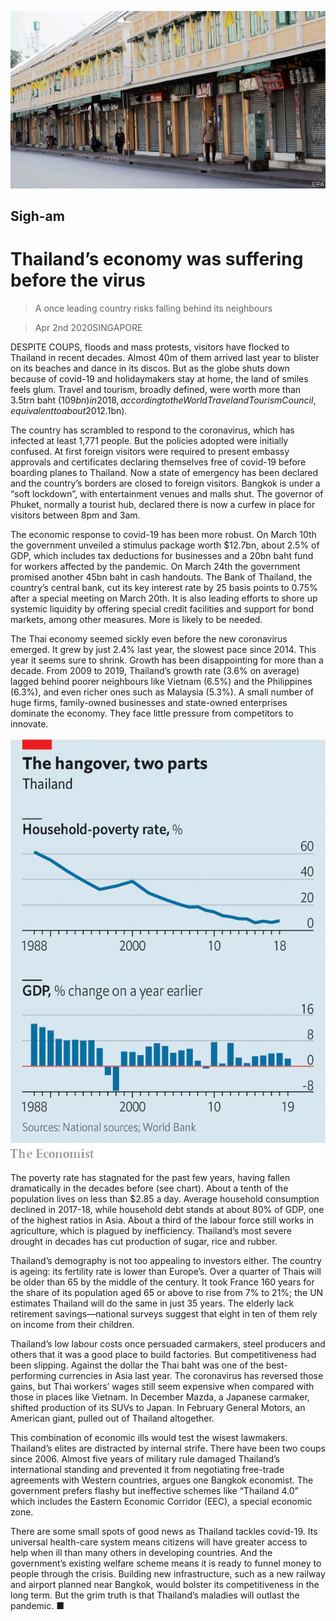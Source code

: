 ![](./images/20200404_ASP506.jpg)

## Sigh-am

# Thailand’s economy was suffering before the virus

> A once leading country risks falling behind its neighbours

> Apr 2nd 2020SINGAPORE

DESPITE COUPS, floods and mass protests, visitors have flocked to Thailand in recent decades. Almost 40m of them arrived last year to blister on its beaches and dance in its discos. But as the globe shuts down because of covid-19 and holidaymakers stay at home, the land of smiles feels glum. Travel and tourism, broadly defined, were worth more than 3.5trn baht ($109bn) in 2018, according to the World Travel and Tourism Council, equivalent to about 20% of the country’s GDP. The Kasikorn Research Centre, a Thai outfit which conducts economic analysis, estimates that if the covid-19 pandemic lasts into September, Thailand’s losses will amount to 400bn baht ($12.1bn).

The country has scrambled to respond to the coronavirus, which has infected at least 1,771 people. But the policies adopted were initially confused. At first foreign visitors were required to present embassy approvals and certificates declaring themselves free of covid-19 before boarding planes to Thailand. Now a state of emergency has been declared and the country’s borders are closed to foreign visitors. Bangkok is under a “soft lockdown”, with entertainment venues and malls shut. The governor of Phuket, normally a tourist hub, declared there is now a curfew in place for visitors between 8pm and 3am.

The economic response to covid-19 has been more robust. On March 10th the government unveiled a stimulus package worth $12.7bn, about 2.5% of GDP, which includes tax deductions for businesses and a 20bn baht fund for workers affected by the pandemic. On March 24th the government promised another 45bn baht in cash handouts. The Bank of Thailand, the country’s central bank, cut its key interest rate by 25 basis points to 0.75% after a special meeting on March 20th. It is also leading efforts to shore up systemic liquidity by offering special credit facilities and support for bond markets, among other measures. More is likely to be needed.

The Thai economy seemed sickly even before the new coronavirus emerged. It grew by just 2.4% last year, the slowest pace since 2014. This year it seems sure to shrink. Growth has been disappointing for more than a decade. From 2009 to 2019, Thailand’s growth rate (3.6% on average) lagged behind poorer neighbours like Vietnam (6.5%) and the Philippines (6.3%), and even richer ones such as Malaysia (5.3%). A small number of huge firms, family-owned businesses and state-owned enterprises dominate the economy. They face little pressure from competitors to innovate.

![](./images/20200404_ASC860.png)

The poverty rate has stagnated for the past few years, having fallen dramatically in the decades before (see chart). About a tenth of the population lives on less than $2.85 a day. Average household consumption declined in 2017-18, while household debt stands at about 80% of GDP, one of the highest ratios in Asia. About a third of the labour force still works in agriculture, which is plagued by inefficiency. Thailand’s most severe drought in decades has cut production of sugar, rice and rubber.

Thailand’s demography is not too appealing to investors either. The country is ageing: its fertility rate is lower than Europe’s. Over a quarter of Thais will be older than 65 by the middle of the century. It took France 160 years for the share of its population aged 65 or above to rise from 7% to 21%; the UN estimates Thailand will do the same in just 35 years. The elderly lack retirement savings—national surveys suggest that eight in ten of them rely on income from their children.

Thailand’s low labour costs once persuaded carmakers, steel producers and others that it was a good place to build factories. But competitiveness had been slipping. Against the dollar the Thai baht was one of the best-performing currencies in Asia last year. The coronavirus has reversed those gains, but Thai workers’ wages still seem expensive when compared with those in places like Vietnam. In December Mazda, a Japanese carmaker, shifted production of its SUVs to Japan. In February General Motors, an American giant, pulled out of Thailand altogether.

This combination of economic ills would test the wisest lawmakers. Thailand’s elites are distracted by internal strife. There have been two coups since 2006. Almost five years of military rule damaged Thailand’s international standing and prevented it from negotiating free-trade agreements with Western countries, argues one Bangkok economist. The government prefers flashy but ineffective schemes like “Thailand 4.0” which includes the Eastern Economic Corridor (EEC), a special economic zone.

There are some small spots of good news as Thailand tackles covid-19. Its universal health-care system means citizens will have greater access to help when ill than many others in developing countries. And the government’s existing welfare scheme means it is ready to funnel money to people through the crisis. Building new infrastructure, such as a new railway and airport planned near Bangkok, would bolster its competitiveness in the long term. But the grim truth is that Thailand’s maladies will outlast the pandemic. ■